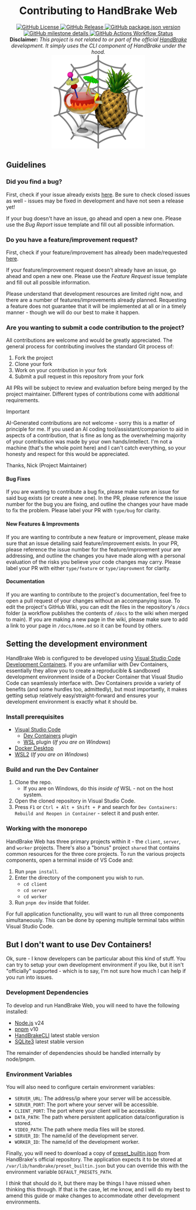 <div align='center'>
    <h1 style='{text-decoration: none}'>Contributing to HandBrake Web</h1>
    <div align='center'>
      <a href='https://github.com/TheNickOfTime/handbrake-web/blob/main/LICENSE'>
        <img alt="GitHub License" src="https://img.shields.io/github/license/thenickoftime/handbrake-web?style=flat-square">
      </a>
      <a href='https://github.com/TheNickOfTime/handbrake-web/releases/latest'>
        <img alt="GitHub Release" src="https://img.shields.io/github/v/release/thenickoftime/handbrake-web?style=flat-square">
      </a>
      <a href='https://github.com/TheNickOfTime/handbrake-web/milestone/5'>
        <img alt="GitHub package.json version" src="https://img.shields.io/github/package-json/v/thenickoftime/handbrake-web?filename=server%2Fpackage.json&style=flat-square&label=development&color=goldenrod">
      </a>
      <a href='https://github.com/TheNickOfTime/handbrake-web/milestone/5'>
        <img alt="GitHub milestone details" src="https://img.shields.io/github/milestones/progress-percent/thenickoftime/handbrake-web/5?style=flat-square&label=progress&color=goldenrod">
      </a>
      <a href='https://github.com/TheNickOfTime/handbrake-web/actions/workflows/docker-publish.yaml?query=branch%3Amain'>
        <img alt="GitHub Actions Workflow Status" src="https://img.shields.io/github/actions/workflow/status/thenickoftime/handbrake-web/docker-publish.yaml?branch=main&style=flat-square">
      </a>
    </div>
    <div align='center'>
      <strong>Disclaimer:</strong>
      <em>This project is not related to or part of the official <a href='https://github.com/HandBrake/HandBrake'>HandBrake</a> development. It simply uses the CLI component of HandBrake under the hood.</em>
    </div>
    <img src='client/public/handbrake-icon.png' height=256px>
</div>

## Guidelines

### Did you find a bug?

First, check if your issue already exists [here](https://github.com/TheNickOfTime/handbrake-web/issues?q=is%3Aissue%20label%3Atype%2Fbug). Be sure to check closed issues as well - issues may be fixed in development and have not seen a release yet!

If your bug doesn't have an issue, go ahead and open a new one. Please use the _Bug Report_ issue template and fill out all possible information.

### Do you have a feature/improvement request?

First, check if your feature/improvement has already been made/requested [here](https://github.com/TheNickOfTime/handbrake-web/issues?q=is%3Aissue%20label%3Atype%2Ffeature%20label%3Atype%2Fimprovement).

If your feature/improvement request doesn't already have an issue, go ahead and open a new one. Please use the _Feature Request_ issue template and fill out all possible information.

Please understand that development resources are limited right now, and there are a number of features/improvements already planned. Requesting a feature does not guarantee that it will be implemented at all or in a timely manner - though we will do our best to make it happen.

### Are you wanting to submit a code contribution to the project?

All contributions are welcome and would be greatly appreciated. The general process for contributing involves the standard Git process of:

1. Fork the project
2. Clone your fork
3. Work on your contribution in your fork
4. Submit a pull request in this repository from your fork

All PRs will be subject to review and evaluation before being merged by the project maintainer. Different types of contributions come with additional requirements.

> [!IMPORTANT]
> AI-Generated contributions are not welcome - sorry this is a matter of principle for me. If you used an AI coding tool/assistant/companion to aid in aspects of a contribution, that is fine as long as the overwhelming majority of your contribution was made by your own hands/intellect. I'm not a machine (that's the whole point here) and I can't catch everything, so your honesty and respect for this would be appreciated.
>
> Thanks,
> Nick (Project Maintainer)

#### Bug Fixes

If you are wanting to contribute a bug fix, please make sure an issue for said bug exists (or create a new one). In the PR, please reference the issue number for the bug you are fixing, and outline the changes your have made to fix the problem. Please label your PR with `type/bug` for clarity.

#### New Features & Improvments

If you are wanting to contribute a new feature or improvement, please make sure that an issue detailing said feature/improvement exists. In your PR, please reference the issue number for the feature/improvement your are addressing, and outline the changes you have made along with a personal evaluation of the risks you believe your code changes may carry. Please label your PR with either `type/feature` or `type/improvment` for clarity.

#### Documentation

If you are wanting to contribute to the project's documentation, feel free to open a pull request of your changes without an accompanying issue. To edit the project's GitHub Wiki, you can edit the files in the repository's `/docs` folder (a workflow publishes the contents of `/docs` to the wiki when merged to main). If you are making a new page in the wiki, please make sure to add a link to your page in `/docs/Home.md` so it can be found by others.

## Setting the development environment

HandBrake Web is configured to be developed using [Visual Studio Code Development Containers](https://containers.dev/). If you are unfamiliar with Dev Containers, essentially they allow you to create a reproducible & sandboxed development environment inside of a Docker Container that Visual Studio Code can seamlessly interface with. Dev Containers provide a variety of benefits (and some hurdles too, admittedly), but most importantly, it makes getting setup relatively easy/straight-forward and ensures your development environment is exactly what it should be.

### Install prerequisites

- [Visual Studio Code](https://code.visualstudio.com/)
  - [Dev Containers](https://marketplace.visualstudio.com/items?itemName=ms-vscode-remote.remote-containers) plugin
  - [WSL](https://marketplace.visualstudio.com/items?itemName=ms-vscode-remote.remote-wsl) plugin (_If you are on Windows_)
- [Docker Desktop](https://www.docker.com/products/docker-desktop/)
- [WSL2](https://learn.microsoft.com/en-us/windows/wsl/install) (_If you are on Windows_)

### Build and run the Dev Container

1. Clone the repo.
   - If you are on Windows, do this _inside of_ WSL - not on the host system.
2. Open the cloned repository in Visual Studio Code.
3. Press `F1` or `Ctrl + Alt + Shift + P` and search for `Dev Containers: Rebuild and Reopen in Container` - select it and push enter.

### Working with the monorepo

HandBrake Web has three primary projects within it - the `client`, `server`, and `worker` projects. There's also a "bonus" project `shared` that contains common resources for the three core projects. To run the various projects components, open a terminal inside of VS Code and:

1. Run `pnpm install`.
2. Enter the directory of the component you wish to run.
   - `cd client`
   - `cd server`
   - `cd worker`
3. Run `pnpm dev` inside that folder.

For full application functionality, you will want to run all three components simultaneously. This can be done by opening multiple terminal tabs within Visual Studio Code.

## But I don't want to use Dev Containers!

Ok, sure - I know developers can be particular about this kind of stuff. You can try to setup your own development environment if you like, but it isn't "officially" supported - which is to say, I'm not sure how much I can help if you run into issues.

### Development Dependencies

To develop and run HandBrake Web, you will need to have the following installed:

- [Node.js](https://nodejs.org) v24
- [pnpm](https://pnpm.io/) v10
- [HandBrakeCLI](https://handbrake.fr/) latest stable version
- [SQLite3](https://sqlite.org/) latest stable version

The remainder of dependencies should be handled internally by node/pnpm.

### Environment Variables

You will also need to configure certain environment variables:

- `SERVER_URL`: The address/ip where your server will be accessible.
- `SERVER_PORT`: The port where your server will be accessible.
- `CLIENT_PORT`: The port where your client will be accessible.
- `DATA_PATH`: The path where persistent application data/configuration is stored.
- `VIDEO_PATH`: The path where media files will be stored.
- `SERVER_ID`: The name/id of the development server.
- `WORKER_ID`: The name/id of the development worker.

Finally, you will need to download a copy of [preset_builtin.json](https://github.com/HandBrake/HandBrake/blob/master/preset/preset_builtin.json) from HandBrake's official repository. The application expects it to be stored at `/var/lib/handbrake/preset_builtin.json` but you can override this with the environment variable `DEFAULT_PRESETS_PATH`.

I _think_ that should do it, but there may be things I have missed when thinking this through. If that is the case, let me know, and I will do my best to amend this guide or make changes to accommodate other development environments.
